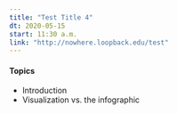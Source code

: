 ```yaml
---
title: "Test Title 4"
dt: 2020-05-15
start: 11:30 a.m.
link: "http://nowhere.loopback.edu/test"
---
```


#### Topics
- Introduction
- Visualization vs. the infographic

